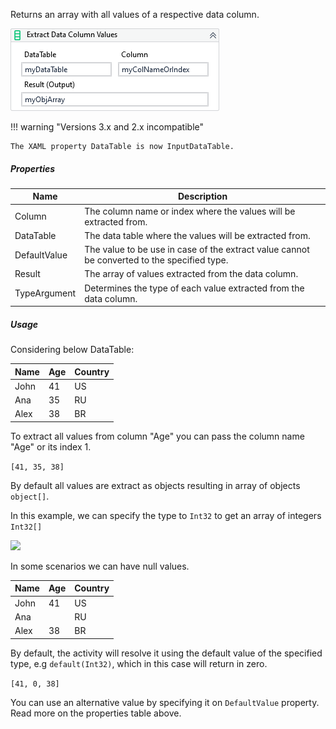 Returns an array with all values of a respective data column.

![](../img/activities/ExtractDataColumnValues.png)

!!! warning "Versions 3.x and 2.x incompatible"

    The XAML property DataTable is now InputDataTable.

##### Properties

|Name        |Description                                                                                |
|------------|-------------------------------------------------------------------------------------------|
|Column      |The column name or index where the values will be extracted from.                          |
|DataTable   |The data table where the values will be extracted from.                                    |
|DefaultValue|The value to be use in case of the extract value cannot be converted to the specified type.|
|Result      |The array of values extracted from the data column.                                        |
|TypeArgument|Determines the type of each value extracted from the data column.                          |


##### Usage

Considering below DataTable:

| Name | Age | Country |
| ---- | --- | ------- |
| John | 41  | US      |
| Ana  | 35  | RU      |
| Alex | 38  | BR      |

To extract all values from column "Age" you can pass the column name "Age" or its index 1. 

```[41, 35, 38]```

By default all values are extract as objects resulting in array of objects `object[]`.

In this example, we can specify the type to `Int32` to get an array of integers `Int32[]`

![](../img/ExtractDataColumnValues_TypeArgument.jpg)

In some scenarios we can have null values.

| Name | Age | Country |
| ---- | --- | ------- |
| John | 41  | US      |
| Ana  |     | RU      |
| Alex | 38  | BR      |

By default, the activity will resolve it using the default value of the specified type, e.g `default(Int32)`, which in this case will return in zero.

`[41, 0, 38]`

You can use an alternative value by specifying it on `DefaultValue` property. Read more on the properties table above.




